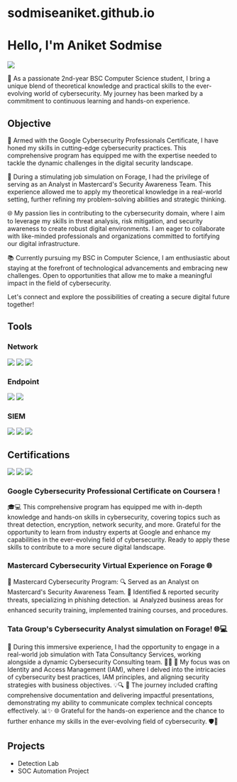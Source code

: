 # sodmiseaniket.github.io
# Hello, I'm Aniket Sodmise
<a href="https://www.linkedin.com/in/aniket-sodmise-862723265/"><img src="https://img.shields.io/badge/-LinkedIn-0072b1?&style=for-the-badge&logo=linkedin&logoColor=white" /></a>

🚀 As a passionate 2nd-year BSC Computer Science student, I bring a unique blend of theoretical knowledge and practical skills to the ever-evolving world of cybersecurity. My journey has been marked by a commitment to continuous learning and hands-on experience.

## Objective
🔐 Armed with the Google Cybersecurity Professionals Certificate, I have honed my skills in cutting-edge cybersecurity practices. This comprehensive program has equipped me with the expertise needed to tackle the dynamic challenges in the digital security landscape.

💼 During a stimulating job simulation on Forage, I had the privilege of serving as an Analyst in Mastercard's Security Awareness Team. This experience allowed me to apply my theoretical knowledge in a real-world setting, further refining my problem-solving abilities and strategic thinking.

🌐 My passion lies in contributing to the cybersecurity domain, where I aim to leverage my skills in threat analysis, risk mitigation, and security awareness to create robust digital environments. I am eager to collaborate with like-minded professionals and organizations committed to fortifying our digital infrastructure.

📚 Currently pursuing my BSC in Computer Science, I am enthusiastic about staying at the forefront of technological advancements and embracing new challenges. Open to opportunities that allow me to make a meaningful impact in the field of cybersecurity.

Let's connect and explore the possibilities of creating a secure digital future together!
<!--- ## Skills
[Provide skills and associated project. Make sure to hyperlink the project - Remove this afterwards]]

| Skill                                         | Associated Project         |
|-----------------------------------------------|----------------------------|
| SIEM Implementation and Log Analysis          | <a href="https://google.com">Detection Lab</a>|
| Network Traffic Monitoring and Attack Detection | <a href="https://google.com">Detection Lab</a>|
| Security Automation with Shuffle SOAR         | SOC Automation Lab|
| Incident Response Planning and Execution      | SOC Automation Lab|
| Case Management with TheHive                  | SOC Automation Lab|
| Scripting and Automation for Threat Mitigation | SOC Automation Lab| --->

## Tools

### Network
<div>
    <img src="https://img.shields.io/badge/-Wireshark-1679A7?&style=for-the-badge&logo=Wireshark&logoColor=white" />
    <img src="https://img.shields.io/badge/-Suricata-EF3B2D?&style=for-the-badge&logo=Suricata&logoColor=white" />
    <img src="https://img.shields.io/badge/-Zeek-777BB4?&style=for-the-badge&logo=Zeek&logoColor=white" />
</div>

### Endpoint
<div>
    <img src="https://img.shields.io/badge/-Microsoft_Defender_for_Endpoint-00A4EF?&style=for-the-badge&logo=Microsoft&logoColor=white" />
    <img src="https://img.shields.io/badge/-Velociraptor-4B275F?&style=for-the-badge&logo=Velociraptor&logoColor=white" />
</div>

### SIEM
<div>
    <img src="https://img.shields.io/badge/-Microsoft_Sentinel-0078D4?&style=for-the-badge&logo=Microsoft&logoColor=white" />
    <img src="https://img.shields.io/badge/-Splunk-000000?&style=for-the-badge&logo=Splunk&logoColor=white" />
    <img src="https://img.shields.io/badge/-Elastic-005571?&style=for-the-badge&logo=Elastic&logoColor=white" />
</div>

## Certifications

<div>
<a href="https://coursera.org/share/0034c9724435621a020c9dce0b76362f"><img src="https://img.shields.io/badge/-Google Cybersecurity Professional Certificate-007ACC?&style=for-the-badge&logo=Google&logoColor=white" /></a>
<a href="https://www.theforage.com/simulations/mastercard/cybersecurity-t8ye
"><img src="https://img.shields.io/badge/-Mastercard Cybersecurity Virtual Experience-white?&style=for-the-badge&logo=MasterCard&logoColor=yellow" /></a>
<a href="https://www.theforage.com/simulations/tata/cybersecurity-sbda
"><img src="https://img.shields.io/badge/-Tata Group's Cybersecurity Analyst simulation-000080?&style=for-the-badge&logo=Tata&logoColor=white" /></a>

</div>

### Google Cybersecurity Professional Certificate on Coursera ! 
🎓💻 This comprehensive program has equipped me with in-depth knowledge and hands-on skills in cybersecurity, covering topics such as threat detection, encryption, network security, and more. Grateful for the opportunity to learn from industry experts at Google and enhance my capabilities in the ever-evolving field of cybersecurity. Ready to apply these skills to contribute to a more secure digital landscape.

### Mastercard Cybersecurity Virtual Experience on Forage 🌐

🔐 Mastercard Cybersecurity Program:
🔍 Served as an Analyst on Mastercard's Security Awareness Team.
👊 Identified & reported security threats, specializing in phishing detection.
📊 Analyzed business areas for enhanced security training, implemented training courses, and procedures.

### Tata Group's Cybersecurity Analyst simulation on Forage! 🌐💻

🚀 During this immersive experience, I had the opportunity to engage in a real-world job simulation with Tata Consultancy Services, working alongside a dynamic Cybersecurity Consulting team. 🤝💼
🔐 My focus was on Identity and Access Management (IAM), where I delved into the intricacies of cybersecurity best practices, IAM principles, and aligning security strategies with business objectives. 💡🔍
📑 The journey included crafting comprehensive documentation and delivering impactful presentations, demonstrating my ability to communicate complex technical concepts effectively. 📊✨
🌐 Grateful for the hands-on experience and the chance to further enhance my skills in the ever-evolving field of cybersecurity. 🛡️💪



## Projects
- Detection Lab
- SOC Automation Project


